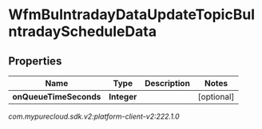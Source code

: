 # WfmBuIntradayDataUpdateTopicBuIntradayScheduleData


## Properties

| Name | Type | Description | Notes |
| ------------ | ------------- | ------------- | ------------- |
| **onQueueTimeSeconds** | **Integer** |  |  [optional] |




_com.mypurecloud.sdk.v2:platform-client-v2:222.1.0_
